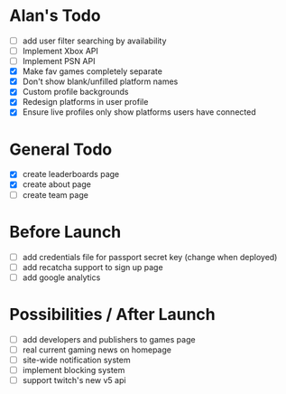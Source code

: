 # Alan's Todo
- [ ] add user filter searching by availability
- [ ] Implement Xbox API
- [ ] Implement PSN API
- [X] Make fav games completely separate
- [X] Don't show blank/unfilled platform names
- [X] Custom profile backgrounds
- [X] Redesign platforms in user profile
- [X] Ensure live profiles only show platforms users have connected

# General Todo
- [X] create leaderboards page
- [X] create about page
- [ ] create team page

# Before Launch
- [ ] add credentials file for passport secret key (change when deployed)
- [ ] add recatcha support to sign up page
- [ ] add google analytics

# Possibilities / After Launch
- [ ] add developers and publishers to games page
- [ ] real current gaming news on homepage
- [ ] site-wide notification system
- [ ] implement blocking system
- [ ] support twitch's new v5 api
